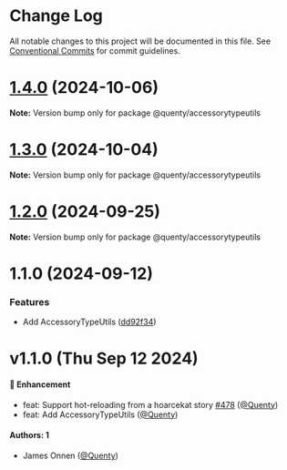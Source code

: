 # Change Log

All notable changes to this project will be documented in this file.
See [Conventional Commits](https://conventionalcommits.org) for commit guidelines.

# [1.4.0](https://github.com/Quenty/NevermoreEngine/compare/@quenty/accessorytypeutils@1.3.0...@quenty/accessorytypeutils@1.4.0) (2024-10-06)

**Note:** Version bump only for package @quenty/accessorytypeutils





# [1.3.0](https://github.com/Quenty/NevermoreEngine/compare/@quenty/accessorytypeutils@1.2.0...@quenty/accessorytypeutils@1.3.0) (2024-10-04)

**Note:** Version bump only for package @quenty/accessorytypeutils





# [1.2.0](https://github.com/Quenty/NevermoreEngine/compare/@quenty/accessorytypeutils@1.1.0...@quenty/accessorytypeutils@1.2.0) (2024-09-25)

**Note:** Version bump only for package @quenty/accessorytypeutils





# 1.1.0 (2024-09-12)


### Features

* Add AccessoryTypeUtils ([dd92f34](https://github.com/Quenty/NevermoreEngine/commit/dd92f349d0331a92921046cdb3e446dad8052f10))





# v1.1.0 (Thu Sep 12 2024)

#### 🚀 Enhancement

- feat: Support hot-reloading from a hoarcekat story [#478](https://github.com/Quenty/NevermoreEngine/pull/478) ([@Quenty](https://github.com/Quenty))
- feat: Add AccessoryTypeUtils ([@Quenty](https://github.com/Quenty))

#### Authors: 1

- James Onnen ([@Quenty](https://github.com/Quenty))
